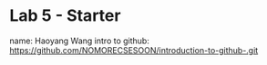 # Lab 5 - Starter
name: Haoyang Wang
intro to github: https://github.com/NOMORECSESOON/introduction-to-github-.git
